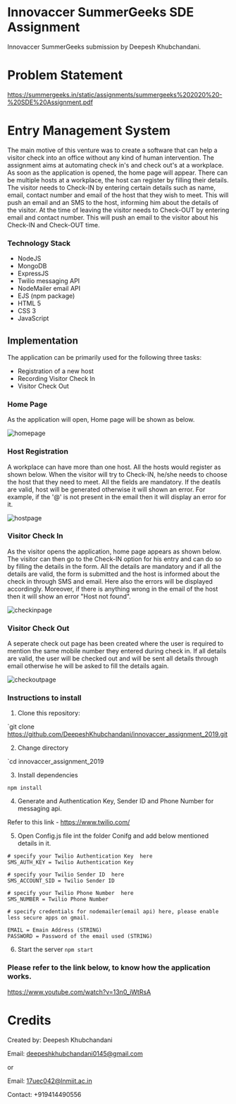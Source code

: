 # Innovaccer SummerGeeks SDE Assignment

Innovaccer SummerGeeks submission by Deepesh Khubchandani.

# Problem Statement

https://summergeeks.in/static/assignments/summergeeks%202020%20-%20SDE%20Assignment.pdf

# Entry Management System

The main motive of this venture was to create a software that can help a visitor check into an office without any kind of human intervention. The assignment aims at automating check in's and check out's at a workplace. As soon as the application is opened, the home page will appear. There can be multiple hosts at a workplace, the host can register by filling their details. The visitor needs to Check-IN by entering certain details such as name, email, contact number and email of the host that they wish to meet. This will push an email and an SMS to the host, informing him about the details of the visitor. At the time of leaving the visitor needs to Check-OUT by entering email and contact number. This will push an email to the visitor about his Check-IN and Check-OUT time.

### Technology Stack

-   NodeJS
-   MongoDB
-   ExpressJS
-   Twilio messaging API
-   NodeMailer email API
-   EJS (npm package)
-   HTML 5
-   CSS 3
-   JavaScript
  
  ## Implementation
  
  The application can be primarily used for the following three tasks:

-   Registration of a new host
-   Recording Visitor Check In
-   Visitor Check Out


### Home Page
As the application will open, Home page will be shown as below. 

![homepage](https://user-images.githubusercontent.com/33034833/69918426-ca9b1600-1497-11ea-9e68-004b7b945ed7.PNG)

### Host Registration
A workplace can have more than one host. All the hosts would register as shown below. When the visitor will try to Check-IN, he/she needs to choose the host that they need to meet. All the fields are mandatory. If the deatils are valid, host will be generated otherwise it will shown an error. For example, if the '@' is not present in the email then it will display an error for it.

![hostpage](https://user-images.githubusercontent.com/33034833/69918429-cf5fca00-1497-11ea-86ef-1aa8e93ebfd1.PNG)

### Visitor Check In
As the visitor opens the application, home page appears as shown below. The visitor can then go to the Check-IN option for his entry and can do so by filling the details in the form. All the details are mandatory and if all the details are valid, the form is submitted and the host is informed about the check in through SMS and email. Here also the errors will be displayed accordingly. Moreover, if there is anything wrong in the email of the host then it will show an error "Host not found".

![checkinpage](https://user-images.githubusercontent.com/33034833/69918431-d4bd1480-1497-11ea-8934-8a85ad8196df.PNG)

### Visitor Check Out

A seperate check out page has been created where the user is required to mention the same mobile number they entered during check in. If all details are valid, the user will be checked out and will be sent all details through email otherwise he will be asked to fill the details again.

![checkoutpage](https://user-images.githubusercontent.com/33034833/69918434-dab2f580-1497-11ea-8250-d0c77aa9feca.PNG)


### Instructions to install

1. Clone this repository:

`git clone https://github.com/DeepeshKhubchandani/innovaccer_assignment_2019.git

2. Change directory

`cd innovaccer_assignment_2019

3. Install dependencies

`npm install`

4. Generate and Authentication Key, Sender ID and Phone Number for messaging api.

Refer to this link -  https://www.twilio.com/

5. Open Config.js file int the folder Conifg and add below mentioned details in it.
```
# specify your Twilio Authentication Key  here
SMS_AUTH_KEY = Twilio Authentication Key

# specify your Twilio Sender ID  here
SMS_ACCOUNT_SID = Twilio Sender ID

# specify your Twilio Phone Number  here
SMS_NUMBER = Twilio Phone Number

# specify credentials for nodemailer(email api) here, please enable less secure apps on gmail.

EMAIL = Emain Address (STRING)
PASSWORD = Password of the email used (STRING)

```
6. Start the server
`npm start`

### Please refer to the link below, to know how the application works.

https://www.youtube.com/watch?v=13n0_iWtRsA

# Credits

Created by: Deepesh Khubchandani

Email: deepeshkhubchandani0145@gmail.com

or

Email: 17uec042@lnmiit.ac.in

Contact: +919414490556
